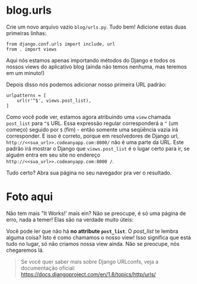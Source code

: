 # blog.urls

Crie um novo arquivo vazio `blog/urls.py`. Tudo bem! Adicione estas duas primeiras linhas:

```
from django.conf.urls import include, url
from . import views
```

Aqui nós estamos apenas importando métodos do Django e todos os nossos views do aplicativo blog (ainda não temos nenhuma, mas teremos em um minuto!)

Depois disso nós podemos adicionar nosso primeira URL padrão:

```
urlpatterns = [
    url(r'^$', views.post_list),
]
```

Como você pode ver, estamos agora atribuindo uma `view` chamada `post_list` para `^$` URL. Essa expressão regular corresponderá a `^` (um começo) seguido por `$` (fim) - então somente uma seqüência vazia irá corresponder. E isso é correto, porque em resolvedores de Django url, `http://<<sua_url>>.codeanyapp.com:8000/` não é uma parte da URL. Este padrão irá mostrar o Django que `views.post_list` é o lugar certo para ir, se alguém entra em seu site no endereço `http://<<sua_url>>.codeanyapp.com:8000 /`.

Tudo certo? Abra sua página no seu navegador pra ver o resultado.

# Foto aqui

Não tem mais "It Works!' mais ein? Não se preocupe, é só uma página de erro, nada a temer! Elas são na verdade muito úteis:

Você pode ler que não há **no attribute `post_list`**. O *post_list* te lembra alguma coisa? Isto é como chamamos o nosso view! Isso significa que está tudo no lugar, só não criamos nossa view ainda. Não se preocupe, nós chegaremos lá.

> Se você quer saber mais sobre Django URLconfs, veja a documentação oficial: https://docs.djangoproject.com/en/1.8/topics/http/urls/
